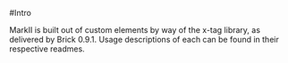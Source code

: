 #Intro

MarkII is built out of custom elements by way of the x-tag library, as delivered by Brick 0.9.1.  Usage descriptions of each can be found in their respective readmes.
